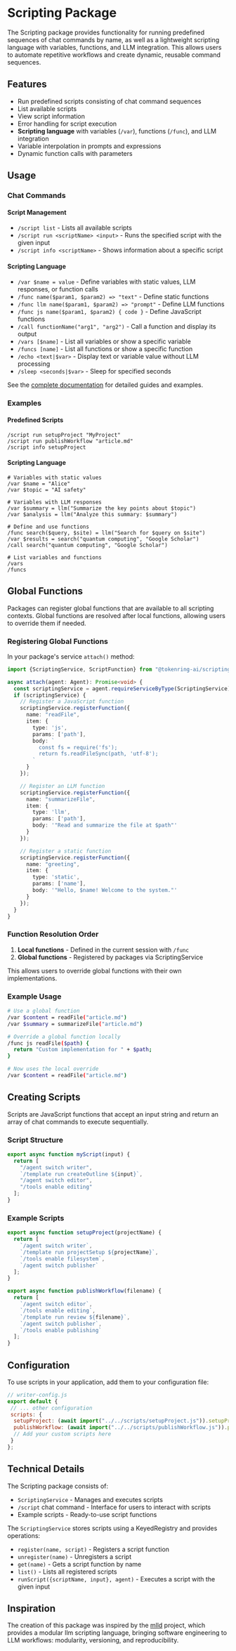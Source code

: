 # Scripting Package

The Scripting package provides functionality for running predefined sequences of chat commands by name, as well as a lightweight scripting language with variables, functions, and LLM integration. This allows users to automate repetitive workflows and create dynamic, reusable command sequences.

## Features

- Run predefined scripts consisting of chat command sequences
- List available scripts
- View script information
- Error handling for script execution
- **Scripting language** with variables (`/var`), functions (`/func`), and LLM integration
- Variable interpolation in prompts and expressions
- Dynamic function calls with parameters

## Usage

### Chat Commands

#### Script Management

- `/script list` - Lists all available scripts
- `/script run <scriptName> <input>` - Runs the specified script with the given input
- `/script info <scriptName>` - Shows information about a specific script

#### Scripting Language

- `/var $name = value` - Define variables with static values, LLM responses, or function calls
- `/func name($param1, $param2) => "text"` - Define static functions
- `/func llm name($param1, $param2) => "prompt"` - Define LLM functions
- `/func js name($param1, $param2) { code }` - Define JavaScript functions
- `/call functionName("arg1", "arg2")` - Call a function and display its output
- `/vars [$name]` - List all variables or show a specific variable
- `/funcs [name]` - List all functions or show a specific function
- `/echo <text|$var>` - Display text or variable value without LLM processing
- `/sleep <seconds|$var>` - Sleep for specified seconds

See the [complete documentation](./docs/README.md) for detailed guides and examples.

### Examples

#### Predefined Scripts
```
/script run setupProject "MyProject"
/script run publishWorkflow "article.md"
/script info setupProject
```

#### Scripting Language
```
# Variables with static values
/var $name = "Alice"
/var $topic = "AI safety"

# Variables with LLM responses
/var $summary = llm("Summarize the key points about $topic")
/var $analysis = llm("Analyze this summary: $summary")

# Define and use functions
/func search($query, $site) = llm("Search for $query on $site")
/var $results = search("quantum computing", "Google Scholar")
/call search("quantum computing", "Google Scholar")

# List variables and functions
/vars
/funcs
```

## Global Functions

Packages can register global functions that are available to all scripting contexts. Global functions are resolved after local functions, allowing users to override them if needed.

### Registering Global Functions

In your package's service `attach()` method:

```typescript
import {ScriptingService, ScriptFunction} from "@tokenring-ai/scripting";

async attach(agent: Agent): Promise<void> {
  const scriptingService = agent.requireServiceByType(ScriptingService);
  if (scriptingService) {
    // Register a JavaScript function
    scriptingService.registerFunction({
      name: "readFile",
      item: {
        type: 'js',
        params: ['path'],
        body: `
          const fs = require('fs');
          return fs.readFileSync(path, 'utf-8');
        `
      }
    });

    // Register an LLM function
    scriptingService.registerFunction({
      name: "summarizeFile",
      item: {
        type: 'llm',
        params: ['path'],
        body: '"Read and summarize the file at $path"'
      }
    });

    // Register a static function
    scriptingService.registerFunction({
      name: "greeting",
      item: {
        type: 'static',
        params: ['name'],
        body: '"Hello, $name! Welcome to the system."'
      }
    });
  }
}
```

### Function Resolution Order

1. **Local functions** - Defined in the current session with `/func`
2. **Global functions** - Registered by packages via ScriptingService

This allows users to override global functions with their own implementations.

### Example Usage

```bash
# Use a global function
/var $content = readFile("article.md")
/var $summary = summarizeFile("article.md")

# Override a global function locally
/func js readFile($path) {
  return "Custom implementation for " + $path;
}

# Now uses the local override
/var $content = readFile("article.md")
```

## Creating Scripts

Scripts are JavaScript functions that accept an input string and return an array of chat commands to execute sequentially.

### Script Structure

```javascript
export async function myScript(input) {
  return [
    "/agent switch writer",
    `/template run createOutline ${input}`,
    "/agent switch editor",
    "/tools enable editing"
  ];
}
```

### Example Scripts

```javascript
export async function setupProject(projectName) {
  return [
    `/agent switch writer`,
    `/template run projectSetup ${projectName}`,
    `/tools enable filesystem`,
    `/agent switch publisher`
  ];
}

export async function publishWorkflow(filename) {
  return [
    `/agent switch editor`,
    `/tools enable editing`,
    `/template run review ${filename}`,
    `/agent switch publisher`,
    `/tools enable publishing`
  ];
}
```

## Configuration

To use scripts in your application, add them to your configuration file:

```javascript
// writer-config.js
export default {
 // ... other configuration
 scripts: {
  setupProject: (await import("../../scripts/setupProject.js")).setupProject,
  publishWorkflow: (await import("../../scripts/publishWorkflow.js")).publishWorkflow,
  // Add your custom scripts here
 }
};
```

## Technical Details

The Scripting package consists of:

- `ScriptingService` - Manages and executes scripts
- `/script` chat command - Interface for users to interact with scripts
- Example scripts - Ready-to-use script functions

The `ScriptingService` stores scripts using a KeyedRegistry and provides operations:

- `register(name, script)` - Registers a script function
- `unregister(name)` - Unregisters a script
- `get(name)` - Gets a script function by name
- `list()` - Lists all registered scripts
- `runScript({scriptName, input}, agent)` - Executes a script with the given input

## Inspiration

The creation of this package was inspired by the [mlld](https://github.com/mlld-lang/mlld) project, which provides a modular llm scripting language, bringing software engineering to LLM workflows: modularity, versioning, and reproducibility.
